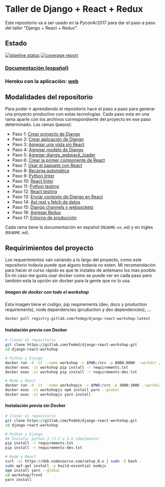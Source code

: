 # Taller de Django + React + Redux
Este repositorio va a ser usado en la PyconAr2017 para dar el paso a paso del taller
"Django + React + Redux".

## Estado
[![pipeline status](https://gitlab.com/FedeG/django-react-workshop/badges/master/pipeline.svg)](https://gitlab.com/FedeG/django-react-workshop/commits/master) [![coverage report](https://gitlab.com/FedeG/django-react-workshop/badges/master/coverage.svg)](https://gitlab.com/FedeG/django-react-workshop/commits/master)

### [Documentación (español)](https://fedeg.gitlab.io/django-react-workshop/#/es/)
### Heroku con la aplicación: [web](https://django-react-workshop.herokuapp.com)

## Modalidades del repositorio
Para poder ir aprendiendo el repositorio hace el paso a paso para generar una
proyecto productivo con estas tecnologías.
Cada paso esta en una rama aparte con los archivos correspondiente del proyecto
en ese paso determinado.
Las ramas (pasos):
- Paso 1: [Crear proyecto de Django](https://gitlab.com/FedeG/django-react-workshop/tree/step1_create_project)
- Paso 2: [Crear aplicación de Django](https://gitlab.com/FedeG/django-react-workshop/tree/step2_create_django_app)
- Paso 3: [Agregar una vista sin React](https://gitlab.com/FedeG/django-react-workshop/tree/step3_add_non_react_views)
- Paso 4: [Agregar modelo de Django](https://gitlab.com/FedeG/django-react-workshop/tree/step4_add_django_models)
- Paso 5: [Agregar django_webpack_loader](https://gitlab.com/FedeG/django-react-workshop/tree/step5_add_django_webpack_loader)
- Paso 6: [Crear la primer componente de React](https://gitlab.com/FedeG/django-react-workshop/tree/step6_create_first_react_component)
- Paso 7: [Usar el paquete con React](https://gitlab.com/FedeG/django-react-workshop/tree/step7_use_the_bundle)
- Paso 8: [Recarga automática](https://gitlab.com/FedeG/django-react-workshop/tree/step8_hot_reloading)
- Paso 9: [Python linter](https://gitlab.com/FedeG/django-react-workshop/tree/step9_python_linter)
- Paso 10: [React linter](https://gitlab.com/FedeG/django-react-workshop/tree/step10_react_linter)
- Paso 11: [Python testing](https://gitlab.com/FedeG/django-react-workshop/tree/step11_python_testing)
- Paso 12: [React testing](https://gitlab.com/FedeG/django-react-workshop/tree/step12_react_testing)
- Paso 13: [Enviar contexto de Django en React](https://gitlab.com/FedeG/django-react-workshop/tree/step13_django_context_in_react)
- Paso 14: [Api rest y fetch de datos](https://gitlab.com/FedeG/django-react-workshop/tree/step14_api_rest)
- Paso 15: [Django channels y websockets](https://gitlab.com/FedeG/django-react-workshop/tree/step15_websockets_and_channels)
- Paso 16: [Agregar Redux](https://gitlab.com/FedeG/django-react-workshop/tree/step16_add_redux)
- Paso 17: [Entorno de producción](https://gitlab.com/FedeG/django-react-workshop/tree/step17_going_to_production)

Cada rama tiene la documentación en español (`README-es.md`) y en ingles (`README.md`).

## Requirimientos del proyecto
Los requerimientos van variando a lo largo del proyecto, como este repositorio todavía
puede que alguno todavía no esten.
Mi recomendación para hacer el curso rápido es que te instales de antemano los mas posible.
En mi caso me gusta usar docker como se puede ver en cada paso pero también esta la
opción sin docker para la gente que no lo usa.

##### Imagen de docker con todo el workshop
Esta imagen tiene el codigo, pip requirements (dev, docs y production requirements), node dependencies (pruduction y dev dependencies), ...
```bash
docker pull registry.gitlab.com/fedeg/django-react-workshop:latest
```

#### Instalación previa con Docker
```bash
# Clonar el repositorio
git clone https://gitlab.com/FedeG/django-react-workshop.git
cd django-react-workshop

# Python y Django
docker run -d -it --name workshop -v $PWD:/src -p 8000:8000 --workdir /src python:3.6 bash
docker exec -it workshop pip install -r requirements.txt
docker exec -it workshop pip install -r requirements-dev.txt

# Node y React
docker run -d -it --name workshopjs -v $PWD:/src -p 3000:3000 --workdir /src/workshop/front node:8 bash
docker exec -it workshopjs npm install yarn --global
docker exec -it workshopjs yarn install
```

#### Instalación previa sin Docker
```bash
# Clonar el repositorio
git clone https://gitlab.com/FedeG/django-react-workshop.git
cd django-react-workshop

# Python y Django
## Instalar python 3 (3.5 o 3.6 idealmente)
pip install -r requirements.txt
pip install -r requirements-dev.txt

# Node y React
curl -sL https://deb.nodesource.com/setup_8.x | sudo -E bash -
sudo apt-get install -y build-essential nodejs
npm install yarn --global
cd workshop/front
yarn install
```
